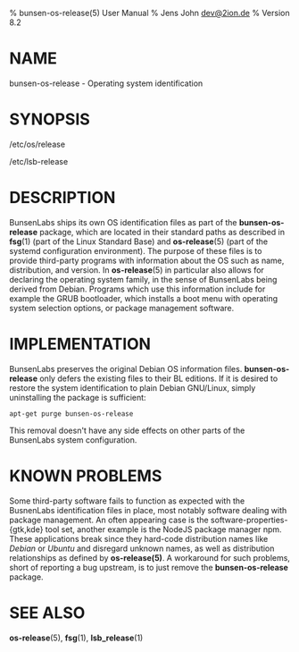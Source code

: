 % bunsen-os-release(5) User Manual
% Jens John <dev@2ion.de>
% Version 8.2

# NAME

bunsen-os-release - Operating system identification

# SYNOPSIS

/etc/os/release 

/etc/lsb-release

# DESCRIPTION

BunsenLabs ships its own OS identification files as part of the
**bunsen-os-release** package, which are located in their standard paths
as described in **fsg**(1) (part of the Linux Standard Base) and
**os-release**(5) (part of the systemd configuration environment). The
purpose of these files is to provide third-party programs with
information about the OS such as name, distribution, and version. In
**os-release**(5) in particular also allows for declaring the operating
system family, in the sense of BunsenLabs being derived from Debian.
Programs which use this information include for example the GRUB
bootloader, which installs a boot menu with operating system selection
options, or package management software.

# IMPLEMENTATION

BunsenLabs preserves the original Debian OS information files.
**bunsen-os-release** only defers the existing files to their BL
editions. If it is desired to restore the system identification to plain
Debian GNU/Linux, simply uninstalling the package is sufficient:

    apt-get purge bunsen-os-release

This removal doesn't have any side effects on other parts of the
BunsenLabs system configuration.

# KNOWN PROBLEMS

Some third-party software fails to function as expected with the
BusnenLabs identification files in place, most notably software dealing
with package management. An often appearing case is the
software-properties-{gtk,kde} tool set, another example is the NodeJS
package manager npm. These applications break since they hard-code
distribution names like *Debian* or *Ubuntu* and disregard unknown
names, as well as distribution relationships as defined by
**os-release(5)**. A workaround for such problems, short of reporting a
bug upstream, is to just remove the **bunsen-os-release** package.

# SEE ALSO

**os-release**(5), **fsg**(1), **lsb\_release**(1)
